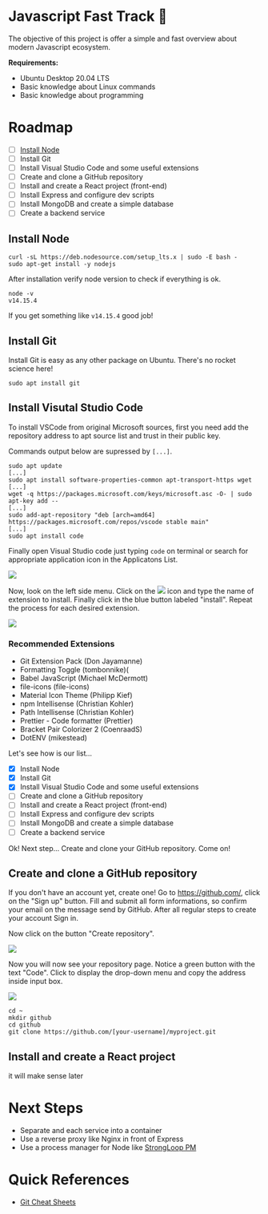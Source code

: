 # Javascript Fast Track :rocket:

The objective of this project is offer a simple and fast overview about modern Javascript ecosystem.

**Requirements:**

 - Ubuntu Desktop 20.04 LTS
 - Basic knowledge about Linux commands
 - Basic knowledge about programming

# Roadmap

- [ ] [Install Node](#install-node)
- [ ] Install Git
- [ ] Install Visual Studio Code and some useful extensions
- [ ] Create and clone a GitHub repository
- [ ] Install and create a React project (front-end)
- [ ] Install Express and configure dev scripts
- [ ] Install MongoDB and create a simple database
- [ ] Create a backend service

## Install Node

```console
curl -sL https://deb.nodesource.com/setup_lts.x | sudo -E bash -
sudo apt-get install -y nodejs
```

After installation verify node version to check if everything is ok.

```console
node -v
v14.15.4
```

If you get something like ```v14.15.4``` good job!

## Install Git

Install Git is easy as any other package on Ubuntu. There's no rocket science here!

```console
sudo apt install git
```

## Install Visutal Studio Code

To install VSCode from original Microsoft sources, first you need add the repository address to apt source list and trust in their public key. 

Commands output below are supressed by ```[...]```.

```console
sudo apt update
[...]
sudo apt install software-properties-common apt-transport-https wget
[...]
wget -q https://packages.microsoft.com/keys/microsoft.asc -O- | sudo apt-key add --
[...]
sudo add-apt-repository "deb [arch=amd64] https://packages.microsoft.com/repos/vscode stable main"
[...]
sudo apt install code
```

Finally open Visual Studio code just typing ```code``` on terminal or search for appropriate application icon in the Applicatons List.

<img src="https://i.imgur.com/En9Q9eo.png" />

Now, look on the left side menu. Click on the <img src="https://i.imgur.com/XjAbULo.png" /> icon and type the name of extension to install. Finally click in the blue button labeled "install". Repeat the process for each desired extension.

<img src="https://i.imgur.com/wli6nMP.png" />

### Recommended Extensions
 - Git Extension Pack (Don Jayamanne)
 - Formatting Toggle (tombonnike)(
 - Babel JavaScript (Michael McDermott)
 - file-icons (file-icons)
 - Material Icon Theme (Philipp Kief)
 - npm Intellisense (Christian Kohler)
 - Path Intellisense (Christian Kohler)
 - Prettier - Code formatter (Prettier)
 - Bracket Pair Colorizer 2 (CoenraadS)
 - DotENV (mikestead)

Let's see how is our list...

- [x] Install Node
- [x] Install Git
- [x] Install Visual Studio Code and some useful extensions
- [ ] Create and clone a GitHub repository
- [ ] Install and create a React project (front-end)
- [ ] Install Express and configure dev scripts
- [ ] Install MongoDB and create a simple database
- [ ] Create a backend service

Ok! Next step... Create and clone your GitHub repository. Come on!

## Create and clone a GitHub repository

If you don't have an account yet, create one! Go to https://github.com/, click on the "Sign up" button. Fill and submit all form informations, so confirm your email on the message send by GitHub. After all regular steps to create your account Sign in.

Now click on the button "Create repository".

<img src="https://i.imgur.com/poNKofC.png" />

Now you will now see your repository page. Notice a green button with the text "Code". Click to display the drop-down menu and copy the address inside input box.

<img src="https://i.imgur.com/XWY0397.png" />

```console
cd ~
mkdir github
cd github
git clone https://github.com/[your-username]/myproject.git
```

## Install and create a React project

it will make sense later

# Next Steps

- Separate and each service into a container
- Use a reverse proxy like Nginx in front of Express
- Use a process manager for Node like [StrongLoop PM](http://strong-pm.io/)

# Quick References
 - [Git Cheat Sheets](https://training.github.com/)
